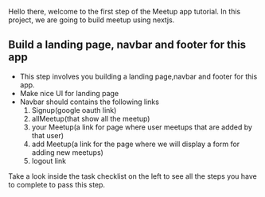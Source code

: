 Hello there, welcome to the first step of the Meetup app tutorial. In this project, we are going to build meetup using nextjs.

## Build a landing page, navbar and footer for this app

- This step involves you building a landing page,navbar and footer for this app.
 - Make nice UI for landing page
 - Navbar should contains the following links
   1. Signup(google oauth link)
   2. allMeetup(that show all the meetup)
   3. your Meetup(a link for page where user meetups that are added by that user)
   4.  add Meetup(a link for the page where we will display a form for adding new meetups)
   5.  logout link

Take a look inside the task checklist on the left to see all the steps you have to complete to pass this step.

